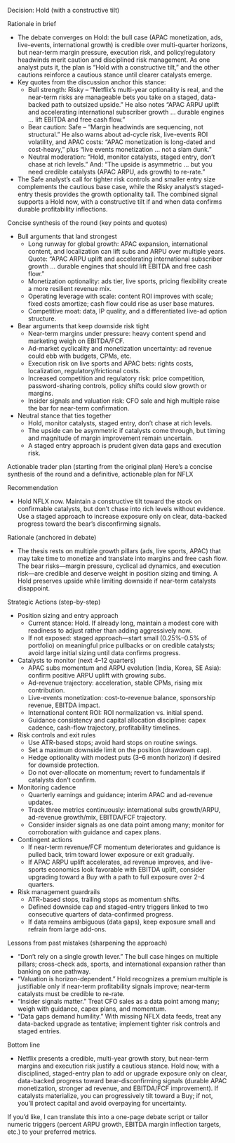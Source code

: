 Decision: Hold (with a constructive tilt)

Rationale in brief
- The debate converges on Hold: the bull case (APAC monetization, ads, live-events, international growth) is credible over multi-quarter horizons, but near-term margin pressure, execution risk, and policy/regulatory headwinds merit caution and disciplined risk management. As one analyst puts it, the plan is “Hold with a constructive tilt,” and the other cautions reinforce a cautious stance until clearer catalysts emerge.
- Key quotes from the discussion anchor this stance:
  - Bull strength: Risky – “Netflix’s multi-year optionality is real, and the near-term risks are manageable bets you take on a staged, data-backed path to outsized upside.” He also notes “APAC ARPU uplift and accelerating international subscriber growth … durable engines … lift EBITDA and free cash flow.”
  - Bear caution: Safe – “Margin headwinds are sequencing, not structural.” He also warns about ad-cycle risk, live-events ROI volatility, and APAC costs: “APAC monetization is long-dated and cost-heavy,” plus “live events monetization … not a slam dunk.”
  - Neutral moderation: “Hold, monitor catalysts, staged entry, don’t chase at rich levels.” And: “The upside is asymmetric … but you need credible catalysts (APAC ARPU, ads growth) to re-rate.”
- The Safe analyst’s call for tighter risk controls and smaller entry size complements the cautious base case, while the Risky analyst’s staged-entry thesis provides the growth optionality tail. The combined signal supports a Hold now, with a constructive tilt if and when data confirms durable profitability inflections.

Concise synthesis of the round (key points and quotes)
- Bull arguments that land strongest
  - Long runway for global growth: APAC expansion, international content, and localization can lift subs and ARPU over multiple years. Quote: “APAC ARPU uplift and accelerating international subscriber growth … durable engines that should lift EBITDA and free cash flow.”
  - Monetization optionality: ads tier, live sports, pricing flexibility create a more resilient revenue mix.
  - Operating leverage with scale: content ROI improves with scale; fixed costs amortize; cash flow could rise as user base matures.
  - Competitive moat: data, IP quality, and a differentiated live-ad option structure.
- Bear arguments that keep downside risk tight
  - Near-term margins under pressure: heavy content spend and marketing weigh on EBITDA/FCF.
  - Ad-market cyclicality and monetization uncertainty: ad revenue could ebb with budgets, CPMs, etc.
  - Execution risk on live sports and APAC bets: rights costs, localization, regulatory/frictional costs.
  - Increased competition and regulatory risk: price competition, password-sharing controls, policy shifts could slow growth or margins.
  - Insider signals and valuation risk: CFO sale and high multiple raise the bar for near-term confirmation.
- Neutral stance that ties together
  - Hold, monitor catalysts, staged entry, don’t chase at rich levels.
  - The upside can be asymmetric if catalysts come through, but timing and magnitude of margin improvement remain uncertain.
  - A staged entry approach is prudent given data gaps and execution risk.

Actionable trader plan (starting from the original plan)
Here’s a concise synthesis of the round and a definitive, actionable plan for NFLX

Recommendation
- Hold NFLX now. Maintain a constructive tilt toward the stock on confirmable catalysts, but don’t chase into rich levels without evidence. Use a staged approach to increase exposure only on clear, data-backed progress toward the bear’s disconfirming signals.

Rationale (anchored in debate)
- The thesis rests on multiple growth pillars (ads, live sports, APAC) that may take time to monetize and translate into margins and free cash flow. The bear risks—margin pressure, cyclical ad dynamics, and execution risk—are credible and deserve weight in position sizing and timing. A Hold preserves upside while limiting downside if near-term catalysts disappoint.

Strategic Actions (step-by-step)
- Position sizing and entry approach
  - Current stance: Hold. If already long, maintain a modest core with readiness to adjust rather than adding aggressively now.
  - If not exposed: staged approach—start small (0.25%–0.5% of portfolio) on meaningful price pullbacks or on credible catalysts; avoid large initial sizing until data confirms progress.
- Catalysts to monitor (next 4–12 quarters)
  - APAC subs momentum and ARPU evolution (India, Korea, SE Asia): confirm positive ARPU uplift with growing subs.
  - Ad-revenue trajectory: acceleration, stable CPMs, rising mix contribution.
  - Live-events monetization: cost-to-revenue balance, sponsorship revenue, EBITDA impact.
  - International content ROI: ROI normalization vs. initial spend.
  - Guidance consistency and capital allocation discipline: capex cadence, cash-flow trajectory, profitability timelines.
- Risk controls and exit rules
  - Use ATR-based stops; avoid hard stops on routine swings.
  - Set a maximum downside limit on the position (drawdown cap).
  - Hedge optionality with modest puts (3–6 month horizon) if desired for downside protection.
  - Do not over-allocate on momentum; revert to fundamentals if catalysts don’t confirm.
- Monitoring cadence
  - Quarterly earnings and guidance; interim APAC and ad-revenue updates.
  - Track three metrics continuously: international subs growth/ARPU, ad-revenue growth/mix, EBITDA/FCF trajectory.
  - Consider insider signals as one data point among many; monitor for corroboration with guidance and capex plans.
- Contingent actions
  - If near-term revenue/FCF momentum deteriorates and guidance is pulled back, trim toward lower exposure or exit gradually.
  - If APAC ARPU uplift accelerates, ad revenue improves, and live-sports economics look favorable with EBITDA uplift, consider upgrading toward a Buy with a path to full exposure over 2–4 quarters.
- Risk management guardrails
  - ATR-based stops, trailing stops as momentum shifts.
  - Defined downside cap and staged-entry triggers linked to two consecutive quarters of data-confirmed progress.
  - If data remains ambiguous (data gaps), keep exposure small and refrain from large add-ons.

Lessons from past mistakes (sharpening the approach)
- “Don’t rely on a single growth lever.” The bull case hinges on multiple pillars; cross-check ads, sports, and international expansion rather than banking on one pathway.
- “Valuation is horizon-dependent.” Hold recognizes a premium multiple is justifiable only if near-term profitability signals improve; near-term catalysts must be credible to re-rate.
- “Insider signals matter.” Treat CFO sales as a data point among many; weigh with guidance, capex plans, and momentum.
- “Data gaps demand humility.” With missing NFLX data feeds, treat any data-backed upgrade as tentative; implement tighter risk controls and staged entries.

Bottom line
- Netflix presents a credible, multi-year growth story, but near-term margins and execution risk justify a cautious stance. Hold now, with a disciplined, staged-entry plan to add or upgrade exposure only on clear, data-backed progress toward bear-disconfirming signals (durable APAC monetization, stronger ad revenue, and EBITDA/FCF improvement). If catalysts materialize, you can progressively tilt toward a Buy; if not, you’ll protect capital and avoid overpaying for uncertainty.

If you’d like, I can translate this into a one-page debate script or tailor numeric triggers (percent ARPU growth, EBITDA margin inflection targets, etc.) to your preferred metrics.